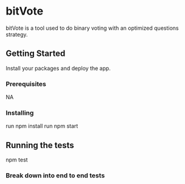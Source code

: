 # bitVote

bitVote is a tool used to do binary voting with an optimized questions strategy.

## Getting Started

Install your packages and deploy the app.

### Prerequisites

NA

### Installing

run npm install
run npm start

## Running the tests

npm test

### Break down into end to end tests

